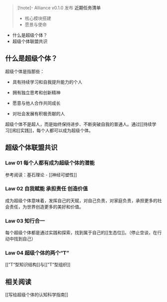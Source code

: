 
> [!note]- Alliance v0.1.0 发布
> **近期任务清单**
> - 核心模块搭建
> - 愿景与使命

- 什么是超级个体？
- 超级个体联盟共识

## 什么是超级个体？

超级个体是指那些：

- 具有持续学习和自我提升能力的个人

- 拥有独立思考和创新精神

- 愿意与他人合作共同成长

- 对社会发展有积极贡献的人

超级个体不是超人，而是始终保持进步、不断突破自我的普通人。通过[[持续学习]]和[[实践]]，每个人都可以成为超级个体。

## 超级个体联盟共识

### Law 01 每个人都有成为超级个体的潜能

参考阅读：基石理论 - [[神经可塑性]]

### Law 02 自我赋能 承担责任 创造价值

成为超级个体意味着，发挥自己的天赋，对自己负责，对家庭负责，承担更多的社会责任，为世界创造更多的美好和价值。

### Law 03 知行合一

每个超级个体都是通过实践和探索，找到属于自己的[[生态位]]。（停止空谈，在行动中找到自己）

### Law 04 超级个体的两个“T”

[[”T“型知识结构]]与[[”T“型组织]]

## 相关阅读

[[写给超级个体的认知科学指南]]


